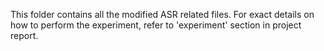 This folder contains all the modified ASR related files. For exact details on how to perform the experiment, refer to 'experiment' section in project report. 
